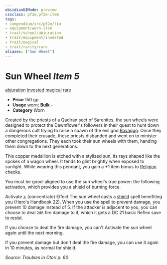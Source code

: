 ```yaml
---
obsidianUIMode: preview
cssclass: pf2e,pf2e-item
tags:
- compendium/src/pf2e/tio
- equipment/worn-item
- trait/school/abjuration
- trait/equipment/invested
- trait/magical
- trait/rarity/rare
aliases: ["Sun Wheel"]
---
```

# Sun Wheel *Item 5*  
[abjuration](abjuration.md)  [invested](invested.md)  [magical](magical.md)  [rare](rare.md)  

- **Price** 150 gp
- **Usage** worn; **Bulk** –
- **Category** Worn

Created by the priests of a Qadiran sect of Sarenites, the sun wheels were designed to protect the Dawnflower's followers in their quest to hunt down a dangerous cult trying to raise a spawn of the evil god [Rovagug](../../setting/deities/rovagug.md). Once they completed their crusade, these priests disbanded and went on to minister other congregations. They each took their sun wheels with them, handing them down to the next generations.

This copper medallion is etched with a stylized sun, its rays shaped like the spokes of a wagon wheel. It tends to glint brightly when exposed to sunlight. While wearing this pendant, you gain a +1 item bonus to [Religion](../../skills.md#Religion) checks.

You must be good-aligned to use the sun wheel's true power: the following activation, which provides you a shield of burning force.

Activate [>](chapter-9-playing-the-game.md#Actions "Single Action") (concentrate) Effect The sun wheel casts a [shield](../../spells/shield.md) spell benefiting you (Hero's Handbook 22). When you use the spell to prevent damage, you prevent 10 damage instead of 5. If the attacker is adjacent to you, you can choose to deal `2d6` fire damage to it, which it gets a DC 21 basic Reflex save to resist.

If you choose to deal the fire damage, you can't Activate the sun wheel again until the next morning.

If you prevent damage but don't deal the fire damage, you can use it again in 10 minutes, as normal for shield.

*Source: Troubles in Otari p. 60*